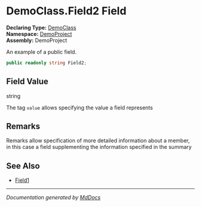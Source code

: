 ﻿<!--  
  <auto-generated>   
    The contents of this file were generated by a tool.  
    Changes to this file may be list if the file is regenerated  
  </auto-generated>   
-->

# DemoClass.Field2 Field

**Declaring Type:** [DemoClass](../index.md)  
**Namespace:** [DemoProject](../../index.md)  
**Assembly:** DemoProject

An example of a public field.

```csharp
public readonly string Field2;
```

## Field Value

string

The tag `value` allows specifying the value a field represents

## Remarks

Remarks allow specification of more detailed information about a member, in this case a field supplementing the information specified in the summary

## See Also

- [Field1](Field1.md)

___

*Documentation generated by [MdDocs](https://github.com/ap0llo/mddocs)*
